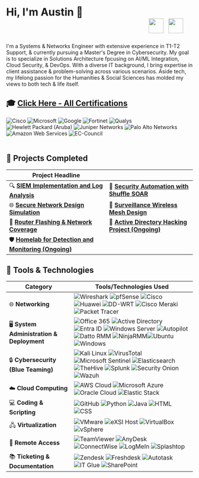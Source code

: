 # Hi, I'm Austin 👋  &nbsp;&nbsp;&nbsp;&nbsp;&nbsp;&nbsp;&nbsp;&nbsp;&nbsp;&nbsp;&nbsp;&nbsp;&nbsp;&nbsp;&nbsp;&nbsp;&nbsp;&nbsp;&nbsp;&nbsp;&nbsp;&nbsp;&nbsp;&nbsp;&nbsp;&nbsp;&nbsp;&nbsp;&nbsp;&nbsp;&nbsp;&nbsp;&nbsp;&nbsp;&nbsp;&nbsp;&nbsp;&nbsp;&nbsp;&nbsp;&nbsp;&nbsp;&nbsp;&nbsp;&nbsp;&nbsp;&nbsp;&nbsp;&nbsp;&nbsp;&nbsp;&nbsp;&nbsp;&nbsp;&nbsp;&nbsp;&nbsp; [<img src="https://cdn.jsdelivr.net/gh/devicons/devicon@latest/icons/linkedin/linkedin-original.svg" width="40" />](https://www.linkedin.com/in/batulaustin)&nbsp; [<img src="https://cdn.jsdelivr.net/gh/devicons/devicon@latest/icons/google/google-original.svg" width="40" />](mailto:batulaustin.work@gmail.com)

                                                                                                         
I'm a Systems & Networks Engineer with extensive experience in T1-T2 Support, & currently pursuing a Master's Degree in Cybersecurity. My goal is to specialize in Solutions Architecture fpcusing on AI/ML Integration, Cloud Security, & DevOps. With a diverse IT background, I bring expertise in client assistance & problem-solving across various scenarios. Aside tech, my lifelong passion for the Humanities & Social Sciences has molded my views to both tech & life itself.


## 🎓 [**Click Here - All Certifications**](./certifications.md)

<div>
  <img src="https://img.shields.io/badge/-Cisco-007ACC?style=flat-square&logo=cisco&logoColor=white" alt="Cisco" />
  <img src="https://img.shields.io/badge/-Microsoft-5E5E5E?style=flat-square&logo=microsoft&logoColor=white" alt="Microsoft" />
  <img src="https://img.shields.io/badge/-Google-4285F4?style=flat-square&logo=google&logoColor=white" alt="Google" />
  <img src="https://img.shields.io/badge/-Fortinet-EE4C2C?style=flat-square&logo=fortinet&logoColor=white" alt="Fortinet" />
  <img src="https://img.shields.io/badge/-Qualys-DC143C?style=flat-square&logo=qualys&logoColor=white" alt="Qualys" />
  <img src="https://img.shields.io/badge/-Hewlett%20Packard%20(Aruba)-008B8B?style=flat-square&logo=hp&logoColor=white" alt="Hewlett Packard (Aruba)" />
  <img src="https://img.shields.io/badge/-Juniper%20Networks-556B2F?style=flat-square&logo=junipernetworks&logoColor=white" alt="Juniper Networks" />
  <img src="https://img.shields.io/badge/-Palo%20Alto%20Networks-FF7F50?style=flat-square&logo=paloaltonetworks&logoColor=white" alt="Palo Alto Networks" />
  <img src="https://img.shields.io/badge/-Amazon%20Web%20Services-FF9900?style=flat-square&logo=amazonaws&logoColor=white" alt="Amazon Web Services" />
  <img src="https://img.shields.io/badge/-EC%20Council-0078D4?style=flat-square&logo=eccouncil&logoColor=white" alt="EC-Council" />
</div>
<br>

## 🚀 Projects Completed
| Project Headline | |
|----------------------|-------------------|
| 🔍 **[SIEM Implementation and Log Analysis](https://drive.google.com/file/d/1ziURe_SCbi__GpKA-vjxUn5jgcDEWbtY/view?usp=drive_link)** | 🤖 **[Security Automation with Shuffle SOAR](https://drive.google.com/file/d/1KOf7CYwnspdKiU71QHgk-p4EGIdUzkW4/view?usp=drive_link)** |
| 🌐 **[Secure Network Design Simulation](https://drive.google.com/file/d/1KOf7CYwnspdKiU71QHgk-p4EGIdUzkW4/view?usp=drive_link)** | 📶 **[Surveillance Wireless Mesh Design](https://drive.google.com/file/d/1KOf7CYwnspdKiU71QHgk-p4EGIdUzkW4/view?usp=drive_link)** |
| 📡 **[Router Flashing & Network Coverage](https://drive.google.com/file/d/1aeHzdhhH6zieWcedLwQImKf81GzQqCdn/view?usp=drive_link)** | 🔐 **[Active Directory Hacking Project (Ongoing)](https://examplelink.com)** |
| 🛡️ **[Homelab for Detection and Monitoring (Ongoing)](https://examplelink.com)** |  |


## 💼 Tools & Technologies 
| Category                     | Tools/Technologies Used                             |
|------------------------------|-----------------------------------------------------|
| 🌐 **Networking**               | ![Wireshark](https://img.shields.io/badge/Wireshark-1679A7?style=flat-square&logo=Wireshark&logoColor=white) ![pfSense](https://img.shields.io/badge/pfSense-003366?style=flat-square&logo=pfSense&logoColor=white) ![Cisco](https://img.shields.io/badge/Cisco-F6A81E?style=flat-square&logo=Cisco&logoColor=white) ![Huawei](https://img.shields.io/badge/Huawei-FF0000?style=flat-square&logo=Huawei&logoColor=white) ![DD-WRT](https://img.shields.io/badge/DD--WRT-800080?style=flat-square&logoColor=white) ![Cisco Meraki](https://img.shields.io/badge/Cisco_Meraki-6CAE00?style=flat-square&logo=Cisco&logoColor=white) ![Packet Tracer](https://img.shields.io/badge/Packet_Tracer-FF4500?style=flat-square&logo=Packet-Tracer&logoColor=white) |
| 🖥️ **System Administration & Deployment**     | ![Office 365](https://img.shields.io/badge/Office_365-D83B01?style=flat-square&logo=Microsoft-Office&logoColor=white) ![Active Directory](https://img.shields.io/badge/Active_Directory-0078D6?style=flat-square&logo=Windows&logoColor=white) ![Entra ID](https://img.shields.io/badge/Entra_ID-6264A7?style=flat-square&logo=Microsoft&logoColor=white) ![Windows Server](https://img.shields.io/badge/Windows_Server_2012--2022-0078D6?style=flat-square&logo=Windows&logoColor=white) ![Autopilot](https://img.shields.io/badge/Autopilot-FF6A00?style=flat-square&logo=Windows&logoColor=white) ![Datto RMM](https://img.shields.io/badge/Datto_RMM-0078D4?style=flat-square&logo=Datto&logoColor=white) ![NinjaRMM](https://img.shields.io/badge/NinjaRMM-6E00FF?style=flat-square&logo=NinjaRMM&logoColor=white)![Ubuntu](https://img.shields.io/badge/Ubuntu-E95420?style=flat-square&logo=Ubuntu&logoColor=white) ![Windows](https://img.shields.io/badge/Windows-0078D6?style=flat-square&logo=Windows&logoColor=white) |
| 🔒 **Cybersecurity (Blue Teaming)** | ![Kali Linux](https://img.shields.io/badge/Kali_Linux-557C93?style=flat-square&logo=Kali&logoColor=white) ![VirusTotal](https://img.shields.io/badge/VirusTotal-005FED?style=flat-square&logoColor=white) ![Microsoft Sentinel](https://img.shields.io/badge/Microsoft_Sentinel-0078D7?style=flat-square&logo=Microsoft&logoColor=white) ![Elasticsearch](https://img.shields.io/badge/Elasticsearch-005571?style=flat-square&logo=Elastic&logoColor=white) ![TheHive](https://img.shields.io/badge/TheHive-4D4D4D?style=flat-square&logo=TheHive&logoColor=white) ![Splunk](https://img.shields.io/badge/Splunk-000000?style=flat-square&logo=Splunk&logoColor=white) ![Security Onion](https://img.shields.io/badge/Security_Onion-006400?style=flat-square&logoColor=white) ![Wazuh](https://img.shields.io/badge/Wazuh-2C2F36?style=flat-square&logo=Wazuh&logoColor=white) |
| ☁️ **Cloud Computing**          | ![AWS Cloud](https://img.shields.io/badge/AWS_Cloud-FF9900?style=flat-square&logo=Amazon-AWS&logoColor=white) ![Microsoft Azure](https://img.shields.io/badge/Microsoft_Azure-0078D4?style=flat-square&logo=Microsoft-Azure&logoColor=white) ![Oracle Cloud](https://img.shields.io/badge/Oracle_Cloud-F80000?style=flat-square&logo=Oracle&logoColor=white) ![Elastic Stack](https://img.shields.io/badge/Elastic_Stack-005571?style=flat-square&logo=Elastic&logoColor=white) |
| 💻 **Coding & Scripting**        | ![GitHub](https://img.shields.io/badge/GitHub-181717?style=flat-square&logo=GitHub&logoColor=white) ![Python](https://img.shields.io/badge/Python-3776AB?style=flat-square&logo=Python&logoColor=white) ![Java](https://img.shields.io/badge/Java-007396?style=flat-square&logo=Java&logoColor=white) ![HTML](https://img.shields.io/badge/HTML-E34F26?style=flat-square&logo=HTML5&logoColor=white) ![CSS](https://img.shields.io/badge/CSS-1572B6?style=flat-square&logo=CSS3&logoColor=white) |
| 🖧 **Virtualization**           | ![VMware](https://img.shields.io/badge/VMware-607078?style=flat-square&logo=VMware&logoColor=white) ![eXSI Host](https://img.shields.io/badge/eXSI_Host-FF9900?style=flat-square&logo=VMware&logoColor=white) ![VirtualBox](https://img.shields.io/badge/VirtualBox-555555?style=flat-square&logo=VirtualBox&logoColor=white) ![vSphere](https://img.shields.io/badge/vSphere-1F4B6E?style=flat-square&logo=VMware&logoColor=white) |
| 🔧 **Remote Access**           | ![TeamViewer](https://img.shields.io/badge/TeamViewer-0E8EE0?style=flat-square&logo=TeamViewer&logoColor=white) ![AnyDesk](https://img.shields.io/badge/AnyDesk-D55E00?style=flat-square&logo=AnyDesk&logoColor=white) ![ConnectWise](https://img.shields.io/badge/ConnectWise-2D66A0?style=flat-square&logoColor=white) ![LogMeIn](https://img.shields.io/badge/LogMeIn-00A1E0?style=flat-square&logoColor=white) ![Splashtop](https://img.shields.io/badge/Splashtop-00C5FF?style=flat-square&logoColor=white) |
| 📚 **Ticketing & Documentation**       | ![Zendesk](https://img.shields.io/badge/Zendesk-03363D?style=flat-square&logo=Zendesk&logoColor=white) ![Freshdesk](https://img.shields.io/badge/Freshdesk-78C445?style=flat-square&logo=Freshdesk&logoColor=white) ![Autotask](https://img.shields.io/badge/Autotask-FF5733?style=flat-square&logoColor=white) ![IT Glue](https://img.shields.io/badge/IT_Glue-0085CA?style=flat-square&logoColor=white) ![SharePoint](https://img.shields.io/badge/SharePoint-0078D4?style=flat-square&logo=Microsoft-SharePoint&logoColor=white) |

